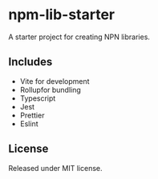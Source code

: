# npm-lib-starter

A starter project for creating NPN libraries.

## Includes

- Vite for development
- Rollupfor bundling
- Typescript
- Jest
- Prettier
- Eslint

## License

Released under MIT license.
